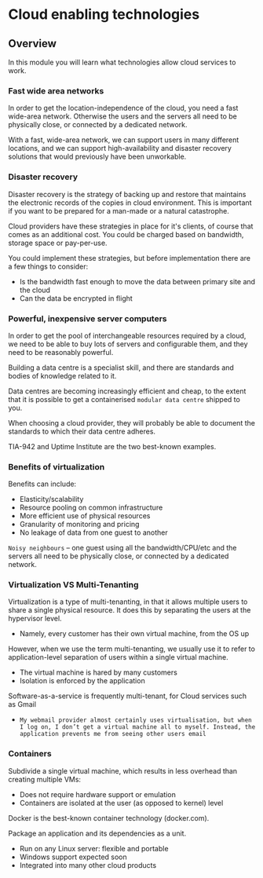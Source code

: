 # Cloud enabling technologies

## Overview
In this module you will learn what technologies allow cloud services to work.

### Fast wide area networks

In order to get the location-independence of the cloud, you need a fast wide-area network. Otherwise the users and the 
servers all need to be physically close, or connected by a dedicated network.

With a fast, wide-area network, we can support users in many different locations, and we can support high-availability 
and disaster recovery solutions that would previously have been unworkable.

### Disaster recovery

Disaster recovery is the strategy of backing up and restore that maintains the electronic records of the copies in 
cloud environment. This is important if you want to be prepared for a man-made or a natural catastrophe.

Cloud providers have these strategies in place for it's clients, of course that comes as an additional cost. You could 
be charged based on bandwidth, storage space or pay-per-use.

You could implement these strategies, but before implementation there are a few things to consider:
* Is the bandwidth fast enough to move the data between primary site and the cloud
* Can the data be encrypted in flight

### Powerful, inexpensive server computers

In order to get the pool of interchangeable resources required by a cloud, we need to be able to buy lots of servers 
and configurable them, and they need to be reasonably powerful.

Building a data centre is a specialist skill, and there are standards and bodies of knowledge related to it.

Data centres are becoming increasingly efficient and cheap, to the extent that it is possible to get a containerised 
`modular data centre` shipped to you.

When choosing a cloud provider, they will probably be able to document the standards
to which their data centre adheres.

TIA-942 and Uptime Institute are the two best-known examples.

### Benefits of virtualization

Benefits can include:
* Elasticity/scalability
* Resource pooling on common infrastructure
* More efficient use of physical resources
* Granularity of monitoring and pricing
* No leakage of data from one guest to another

`Noisy neighbours` – one guest using all the bandwidth/CPU/etc and the servers all need to be physically close, or 
connected by a dedicated network.

### Virtualization VS Multi-Tenanting

Virtualization is a type of multi-tenanting, in that it allows multiple users to share a single physical resource. It 
does this by separating the users at the hypervisor level.
* Namely, every customer has their own virtual machine, from the OS up

However, when we use the term multi-tenanting, we usually use it to refer to application-level separation of users 
within a single virtual machine.
* The virtual machine is hared by many customers
* Isolation is enforced by the application

Software-as-a-service is frequently multi-tenant, for Cloud services such as Gmail
* `My webmail provider almost certainly uses virtualisation, but when I log on, I
  don’t get a virtual machine all to myself. Instead, the application prevents me
  from seeing other users email`
  
### Containers

Subdivide a single virtual machine, which results in less overhead than creating multiple VMs:
* Does not require hardware support or emulation
* Containers are isolated at the user (as opposed to kernel) level

Docker is the best-known container technology (docker.com).

Package an application and its dependencies as a unit.
* Run on any Linux server: flexible and portable
* Windows support expected soon
* Integrated into many other cloud products